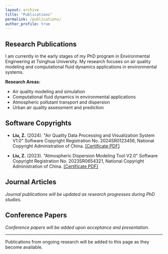 ```yaml
---
layout: archive
title: "Publications"
permalink: /publications/
author_profile: true
---
```


## Research Publications

I am currently in the early stages of my PhD program in Environmental Engineering at Tsinghua University. My research focuses on air quality modeling and computational fluid dynamics applications in environmental systems. 

**Research Areas:**
- Air quality modeling and simulation
- Computational fluid dynamics in environmental applications
- Atmospheric pollutant transport and dispersion
- Urban air quality assessment and prediction

## Software Copyrights

* **Liu, Z.** (2024). "Air Quality Data Processing and Visualization System V1.0" Software Copyright Registration No. 2024SR0123456, National Copyright Administration of China. [[Certificate PDF]](http://ziluoliu321.github.io/files/air-quality-software-certificate.pdf)

* **Liu, Z.** (2023). "Atmospheric Dispersion Modeling Tool V2.0" Software Copyright Registration No. 2023SR0654321, National Copyright Administration of China. [[Certificate PDF]](http://ziluoliu321.github.io/files/atmospheric-dispersion-certificate.pdf)

## Journal Articles
*Journal publications will be updated as research progresses during PhD studies.*

## Conference Papers  
*Conference papers will be added upon acceptance and presentation.*

---

Publications from ongoing research will be added to this page as they become available.

<!-- 
Jekyll自动生成功能 - 如果需要详细的软件著作权页面，取消下面的注释：

{% if author.googlescholar %}
  You can also find my articles on <u><a href="{{author.googlescholar}}">my Google Scholar profile</a>.</u>
{% endif %}

{% include base_path %}

{% for post in site.publications reversed %}
  {% include archive-single.html %}
{% endfor %}
-->
